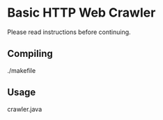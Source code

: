 # Basic HTTP Web Crawler

Please read instructions before continuing.

## Compiling
./makefile

## Usage
crawler.java <hostname> <port>